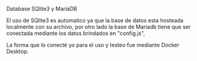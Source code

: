 Database SQlite3 y MariaDB

El uso de SQlite3 es automatico ya que la base de datos esta hosteada localmente con su archivo, por otro lado la base de Mariadb
tiene que ser conectada mediante los datos brindados en "config.js", 

La forma que lo conecté yo para el uso y testeo fue mediante Docker Desktop.